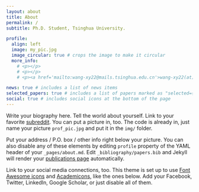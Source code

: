 ```yaml
---
layout: about
title: About
permalink: /
subtitle: Ph.D. Student, Tsinghua University.

profile:
  align: left
  image: my_pic.jpg
  image_circular: true # crops the image to make it circular
  more_info: 
    # <p></p>
    # <p></p>
    # <p><a href='mailto:wang-xy22@mails.tsinghua.edu.cn'>wang-xy22(at)mails.tsinghua.edu.cn</a>.</p>

news: true # includes a list of news items
selected_papers: true # includes a list of papers marked as "selected={true}"
social: true # includes social icons at the bottom of the page
---
```


Write your biography here. Tell the world about yourself. Link to your favorite [subreddit](http://reddit.com). You can put a picture in, too. The code is already in, just name your picture `prof_pic.jpg` and put it in the `img/` folder.

Put your address / P.O. box / other info right below your picture. You can also disable any of these elements by editing `profile` property of the YAML header of your `_pages/about.md`. Edit `_bibliography/papers.bib` and Jekyll will render your [publications page](/al-folio/publications/) automatically.

Link to your social media connections, too. This theme is set up to use [Font Awesome icons](https://fontawesome.com/) and [Academicons](https://jpswalsh.github.io/academicons/), like the ones below. Add your Facebook, Twitter, LinkedIn, Google Scholar, or just disable all of them.
